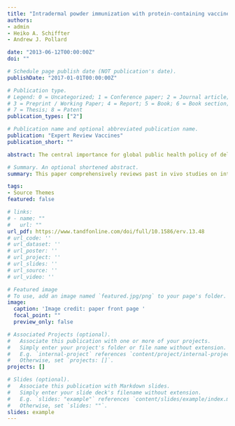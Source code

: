 ```yaml
---
title: "Intradermal powder immunization with protein-containing vaccines"
authors:
- admin
- Heiko A. Schiffter
- Andrew J. Pollard

date: "2013-06-12T00:00:00Z"
doi: ""

# Schedule page publish date (NOT publication's date).
publishDate: "2017-01-01T00:00:00Z"

# Publication type.
# Legend: 0 = Uncategorized; 1 = Conference paper; 2 = Journal article;
# 3 = Preprint / Working Paper; 4 = Report; 5 = Book; 6 = Book section;
# 7 = Thesis; 8 = Patent
publication_types: ["2"]

# Publication name and optional abbreviated publication name.
publication: "Expert Review Vaccines"
publication_short: ""

abstract: The central importance for global public health policy of delivering life-saving vaccines for all children makes the development of efficacious and safe needle-free alternatives to hypodermic needles, preferably in a thermostable form, a matter of pressing urgency. This paper comprehensively reviews past in vivo studies on intradermal powder immunization with vaccine formulations that do not require refrigeration.

# Summary. An optional shortened abstract.
summary: This paper comprehensively reviews past in vivo studies on intradermal powder immunization with vaccine formulations that do not require refrigeration.

tags:
- Source Themes
featured: false

# links:
# - name: ""
#   url: ""
url_pdf: https://www.tandfonline.com/doi/full/10.1586/erv.13.48
# url_code: ''
# url_dataset: ''
# url_poster: ''
# url_project: ''
# url_slides: ''
# url_source: ''
# url_video: ''

# Featured image
# To use, add an image named `featured.jpg/png` to your page's folder. 
image:
  caption: 'Image credit: paper front page '
  focal_point: ""
  preview_only: false

# Associated Projects (optional).
#   Associate this publication with one or more of your projects.
#   Simply enter your project's folder or file name without extension.
#   E.g. `internal-project` references `content/project/internal-project/index.md`.
#   Otherwise, set `projects: []`.
projects: []

# Slides (optional).
#   Associate this publication with Markdown slides.
#   Simply enter your slide deck's filename without extension.
#   E.g. `slides: "example"` references `content/slides/example/index.md`.
#   Otherwise, set `slides: ""`.
slides: example
---
```

